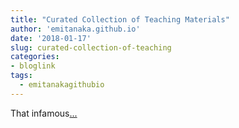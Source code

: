 ```yaml
---
title: "Curated Collection of Teaching Materials"
author: 'emitanaka.github.io'
date: '2018-01-17'
slug: curated-collection-of-teaching
categories:
- bloglink
tags:
  - emitanakagithubio
---
```


That infamous[... <i class="fas fa-external-link-alt"></i>](https://emitanaka.github.io/post/teaching/)

